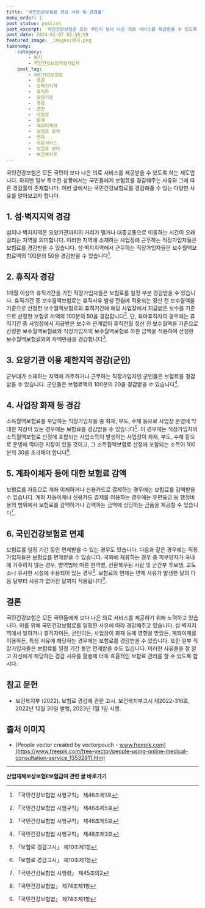 ```yaml
---
title: '국민건강보험료 경감 사유 및 경감률'
menu_order: 1
post_status: publish
post_excerpt: '국민건강보험은 모든 국민이 보다 나은 의료 서비스를 제공받을 수 있도록 하는 제도입니다. 하지만 일부 특수한 상황에서는 국민들에게 보험료를 경감해주는 사유와 그에 따른 경감률이 존재합니다. 이번 글에서는 국민건강보험료를 경감해줄 수 있는 다양한 사유를 알아보고자 합니다.'
post_date: 2024-01-07 02:56:09
featured_image: _images/복지.png
taxonomy:
    category:
        - 복지
        - 국민건강보험직장가입자
    post_tag:
        - 국민건강보험료
        -  경감
        -  섬벽지지역
        -  휴직자
        -  요양기관
        -  경감
        -  군인
        -  사업장
        -  화재
        -  계좌이체자
        -  보험료 감액
        -  면제
        -  의료서비스
        -  보험료 관리
        -  보건복지부
---
```




국민건강보험은 모든 국민이 보다 나은 의료 서비스를 제공받을 수 있도록 하는 제도입니다. 하지만 일부 특수한 상황에서는 국민들에게 보험료를 경감해주는 사유와 그에 따른 경감률이 존재합니다. 이번 글에서는 국민건강보험료를 경감해줄 수 있는 다양한 사유를 알아보고자 합니다.

## 1. 섬·벽지지역 경감

섬이나 벽지지역은 요양기관까지의 거리가 멀거나 대중교통으로 이동하는 시간이 오래 걸리는 지역을 의미합니다. 이러한 지역에 소재하는 사업장에 근무하는 직장가입자들은 보험료를 경감받을 수 있습니다. 섬·벽지지역에서 근무하는 직장가입자들은 보수월액보험료액의 100분의 50을 경감받을 수 있습니다[^1].

## 2. 휴직자 경감

1개월 이상의 휴직기간을 가진 직장가입자들은 보험료를 일정 부분 경감받을 수 있습니다. 휴직기간 중 보수월액보험료는 휴직사유 발생 전월에 적용되는 정산 전 보수월액을 기준으로 산정한 보수월액보험료와 휴직기간에 해당 사업장에서 지급받은 보수를 기준으로 산정한 보험료 차액의 100분의 50을 경감합니다[^2]. 단, 육아휴직자의 경우에는 휴직기간 중 사업장에서 지급받은 보수와 관계없이 휴직전월 정산 전 보수월액을 기준으로 산정한 보수월액보험료와 직장가입자의 보수월액보험료 하한 금액을 적용하여 산정한 보수월액보험료와의 차액만큼을 경감합니다[^2].

## 3. 요양기관 이용 제한지역 경감(군인)

군부대가 소재하는 지역에 거주하거나 근무하는 직장가입자인 군인들은 보험료를 경감받을 수 있습니다. 군인들은 보험료액의 100분의 20을 경감받을 수 있습니다[^3].

## 4. 사업장 화재 등 경감

소득월액보험료를 부담하는 직장가입자들 중 화재, 부도, 수해 등으로 사업장 운영에 막대한 지장이 있는 경우에는 보험료를 경감받을 수 있습니다[^4]. 이 경우에는 직장가입자의 소득월액보험료 산정에 포함되는 사업소득이 발생하는 사업장이 화재, 부도, 수해 등으로 운영에 막대한 지장이 있을 것이고, 그 소득월액보험료 산정에 포함되는 소득이 100분의 30을 초과해야 합니다[^4].

## 5. 계좌이체자 등에 대한 보험료 감액

보험료를 자동으로 계좌 이체하거나 신용카드로 결제하는 경우에는 보험료를 감액받을 수 있습니다. 계좌 자동이체나 신용카드 결제를 이용하는 경우에는 우편요금 등 행정비용의 범위에서 보험료를 감액하거나 감액하는 금액에 상당하는 금품을 제공할 수 있습니다[^5].

## 6. 국민건강보험료 면제

보험료를 일정 기간 동안 면제받을 수 있는 경우도 있습니다. 다음과 같은 경우에는 직장가입자들은 보험료를 면제받을 수 있습니다. 국외에 체류하는 경우 중 피부양자가 국내에 거주하지 않는 경우, 병역법에 따른 현역병, 전환복무된 사람 및 군간부 후보생, 교도소나 유사한 시설에 수용되어 있는 경우[^6]. 보험료의 면제는 면제 사유가 발생한 달의 다음 달부터 사유가 없어진 달까지 적용됩니다[^6].

## 결론

국민건강보험은 모든 국민들에게 보다 나은 의료 서비스를 제공하기 위해 노력하고 있습니다. 이를 위해 국민건강보험료를 일정한 사유에 따라 경감해주고 있습니다. 섬·벽지지역에서 일하거나 휴직자이든, 군인이든, 사업장이 화재 등에 영향을 받았든, 계좌이체를 이용하든, 특정 사유에 해당하는 경우에는 보험료를 경감받을 수 있습니다. 또한 일부 직장가입자들은 보험료를 일정 기간 동안 면제받을 수도 있습니다. 이러한 사유들을 잘 알고 자신에게 해당하는 경감 사유를 활용해 더욱 효율적인 보험료 관리를 할 수 있도록 합시다.

[^1]: 「국민건강보험법 시행규칙」 제46조제1호
[^2]: 「국민건강보험법 시행규칙」 제46조제5호
[^3]: 「국민건강보험법 시행규칙」 제46조제3호
[^4]: 「보험료 경감고시」 제10조제1항
[^5]: 「국민건강보험법 시행령」 제45조의2
[^6]: 「국민건강보험법」 제74조제1항

## 참고 문헌
- 보건복지부 (2022). 보험료 경감에 관한 고시. 보건복지부고시 제2022-316호, 2022년 12월 30일 발령, 2023년 1월 1일 시행.

## 출처 이미지
- [People vector created by vectorpouch - www.freepik.com](https://www.freepik.com/free-vector/people-using-online-medical-consultation-service_13532811.htm)
<!-- wp:separator -->
<hr class="wp-block-separator has-alpha-channel-opacity"/>
<!-- /wp:separator -->

<!-- wp:group {"backgroundColor":"base","layout":{"type":"constrained"}} -->
<div class="wp-block-group has-base-background-color has-background"><!-- wp:paragraph {"align":"center","fontSize":"medium"} -->
<p class="has-text-align-center has-large-font-size"><strong>산업재해보상보험Ⅱ보험급여 관련 글 바로가기</strong></p>
<!-- /wp:paragraph -->


<!-- wp:latest-posts
{"categories":[{"id":10872,"count":19,"description":"","link":"https://uknowlaw.com/category/%ec%82%b0%ec%97%85%ec%9e%ac%ed%95%b4%eb%b3%b4%ec%83%81%eb%b3%b4%ed%97%98%e2%85%b1%eb%b3%b4%ed%97%98%ea%b8%89%ec%97%ac/","name":"산업재해보상보험Ⅱ보험급여","slug":"산업재해보상보험Ⅱ보험급여","taxonomy":"category","parent":0,"meta":[],"_links":{"self":[{"href":"https://uknowlaw.com/wp-json/wp/v2/categories/10872"}],"collection":[{"href":"https://uknowlaw.com/wp-json/wp/v2/categories"}],"about":[{"href":"https://uknowlaw.com/wp-json/wp/v2/taxonomies/category"}],"wp:post_type":[{"href":"https://uknowlaw.com/wp-json/wp/v2/posts?categories=10872"}],"curies":[{"name":"wp","href":"https://api.w.org/{rel}","templated":true}]}}],"postsToShow":100,"excerptLength":28,"postLayout":"grid","columns":2,"featuredImageAlign":"left","featuredImageSizeSlug":"large","fontSize":"small"} /--></div>
<!-- /wp:group -->